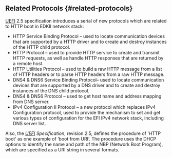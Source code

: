 ## Related Protocols {#related-protocols}

[UEFI](http://uefi.org) 2.5 specification introduces a serial of new protocols which are related to HTTP boot in EDKII network stack:

* HTTP Service Binding Protocol – used to locate communication devices that are supported by a HTTP driver and to create and destroy instances of the HTTP child protocol.
* HTTP Protocol – used to provide HTTP service to create and transmit HTTP requests, as well as handle HTTP responses that are returned by a remote host.
* HTTP Utilities Protocol – used to build a raw HTTP message from a list of HTTP headers or to parse HTTP headers from a raw HTTP message.
* DNS4 &amp; DNS6 Service Binding Protocol– used to locate communication devices that are supported by a DNS driver and to create and destroy instances of the DNS child protocol.
* DNS4 &amp; DNS6 Protocol – used to get host name and address mapping from DNS server.
* IPv4 Configuration II Protocol – a new protocol which replaces IPv4 Configuration protocol, used to provide the mechanism to set and get various types of configuration for the EFI IPv4 network stack, including DNS server list.

Also, the _[UEFI](http://uefi.org) Specification_, revision 2.5, defines the procedure of ‘HTTP boot’ as one example of ‘boot from URI’. The procedure uses the DHCP options to identify the name and path of the NBP (Network Boot Program), which are specified as a URI string in several formats.